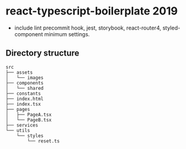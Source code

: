 # react-typescript-boilerplate 2019
- include lint precommit hook, jest, storybook, react-router4, styled-component minimum settings.

## Directory structure
```
src
├── assets
│   └── images
├── components
│   └── shared
├── constants
├── index.html
├── index.tsx
├── pages
│   ├── PageA.tsx
│   └── PageB.tsx
├── services
└── utils
    └── styles
        └── reset.ts
```